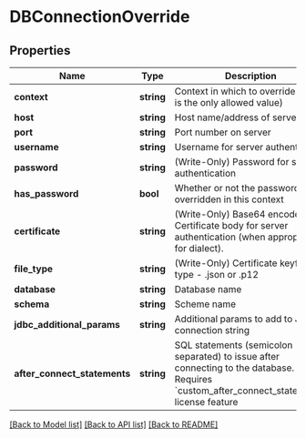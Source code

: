 # DBConnectionOverride

## Properties
Name | Type | Description | Notes
------------ | ------------- | ------------- | -------------
**context** | **string** | Context in which to override (&#x60;pdt&#x60; is the only allowed value) | [optional] 
**host** | **string** | Host name/address of server | [optional] 
**port** | **string** | Port number on server | [optional] 
**username** | **string** | Username for server authentication | [optional] 
**password** | **string** | (Write-Only) Password for server authentication | [optional] 
**has_password** | **bool** | Whether or not the password is overridden in this context | [optional] 
**certificate** | **string** | (Write-Only) Base64 encoded Certificate body for server authentication (when appropriate for dialect). | [optional] 
**file_type** | **string** | (Write-Only) Certificate keyfile type - .json or .p12 | [optional] 
**database** | **string** | Database name | [optional] 
**schema** | **string** | Scheme name | [optional] 
**jdbc_additional_params** | **string** | Additional params to add to JDBC connection string | [optional] 
**after_connect_statements** | **string** | SQL statements (semicolon separated) to issue after connecting to the database. Requires &#x60;custom_after_connect_statements&#x60; license feature | [optional] 

[[Back to Model list]](../README.md#documentation-for-models) [[Back to API list]](../README.md#documentation-for-api-endpoints) [[Back to README]](../README.md)


